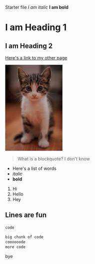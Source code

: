 Starter file
*I am italic*
**I am bold**
# I am Heading 1
## I am Heading 2
[Here's a link to my other page](https://michaelhe999.github.io/cse15l-lab-reports/secondFile.html)

![cat pic](catpic.jpeg)
> What is a blockquote?
> I don't know
>
> 
* Here's a list of words
* *italic*
* **bold**
1. Hi
2. Hello
3. Hey

Lines are fun
---
`code`
```
big chunk of code
coooooode
more code
```
bye
